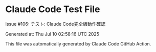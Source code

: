 # Claude Code Test File

Issue #106: テスト: Claude Code完全版動作確認

Generated at: Thu Jul 10 02:58:16 UTC 2025

This file was automatically generated by Claude Code GitHub Action.
